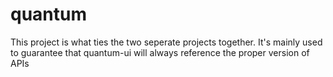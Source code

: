 # quantum
This project is what ties the two seperate projects together. It's mainly used to guarantee that quantum-ui will always reference the proper version of APIs
